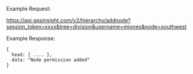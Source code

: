 Example Request:

https://api.gpsinsight.com/v2/hierarchy/addnode?session_token=xxxx&tree=division&username=mjones&node=southwest

Example Response:

    {
      head: { .... },
      data: "Node permission added"
    }
